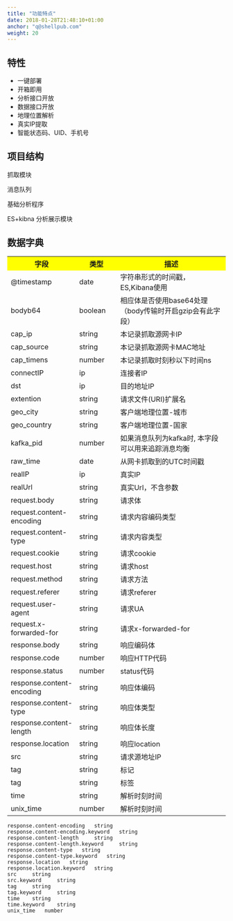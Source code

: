 ```yaml
---
title: "功能特点"
date: 2018-01-28T21:48:10+01:00
anchor: "q@shellpub.com"
weight: 20
---
```


## 特性

* 一键部署
* 开箱即用
* 分析接口开放
* 数据接口开放
* 地理位置解析
* 真实IP提取
* 智能状态码、UID、手机号

## 项目结构


抓取模块

消息队列

基础分析程序

ES+kibna 分析展示模块

## 数据字典


<table>
  <tr>
    <th width=20%, bgcolor=yellow >字段</th>
    <th width=20%, bgcolor=yellow>类型</th>
    <th width="60%", bgcolor=yellow>描述</th>
  </tr>
  <tr>
    <td> @timestamp </td>
    <td> date </td>
    <td> 字符串形式的时间戳，ES,Kibana使用 </td>
  </tr>
  <tr>
    <td> bodyb64 </td>
    <td> boolean </td>
    <td> 相应体是否使用base64处理（body传输时开启gzip会有此字段） </td>
  <tr>
    <td> cap_ip </td>
    <td> string </td>
    <td> 本记录抓取源网卡IP </td>
  </tr>
  <tr>
    <td> cap_source </td>
    <td> string </td>
    <td> 本记录抓取源网卡MAC地址 </td>
  </tr>
  <tr>
    <td> cap_timens </td>
    <td> number </td>
    <td> 本记录抓取时刻秒以下时间ns </td>
  </tr>
  <tr>
    <td> connectIP </td>
    <td> ip </td>
    <td> 连接者IP </td>
  </tr>
  <tr>
    <td> dst </td>
    <td> ip </td>
    <td> 目的地址IP </td>
  </tr>
  <tr>
    <td> extention </td>
    <td> string </td>
    <td> 请求文件(URI)扩展名 </td>
  </tr>
  <tr>
    <td> geo_city </td>
    <td> string </td>
    <td> 客户端地理位置-城市 </td>
  </tr>
  <tr>
    <td> geo_country </td>
    <td> string </td>
    <td> 客户端地理位置-国家 </td>
  </tr>
  <tr>
    <td> kafka_pid </td>
    <td> number </td>
    <td> 如果消息队列为kafka时, 本字段可以用来追踪消息均衡 </td>
  </tr>
  <tr>
    <td> raw_time </td>
    <td> date </td>
    <td> 从网卡抓取到的UTC时间戳 </td>
  </tr>
  <tr>
    <td> realIP </td>
    <td> ip </td>
    <td> 真实IP </td>
  </tr>
  <tr>
    <td> realUrl </td>
    <td> string </td>
    <td> 真实Url，不含参数 </td>
  </tr>

  <tr>
    <td> request.body </td>
    <td> string </td>
    <td> 请求体 </td>
  </tr>
  <tr>
    <td> request.content-encoding </td>
    <td> string </td>
    <td> 请求内容编码类型 </td>
  </tr>
  <tr>
    <td> request.content-type </td>
    <td> string </td>
    <td> 请求内容类型 </td>
  </tr>
  <tr>
    <td> request.cookie </td>
    <td> string </td>
    <td> 请求cookie </td>
  </tr>
  <tr>
    <td> request.host </td>
    <td> string </td>
    <td> 请求host </td>
  </tr>
  <tr>
    <td> request.method </td>
    <td> string </td>
    <td> 请求方法 </td>
  </tr>
  <tr>
    <td> request.referer </td>
    <td> string </td>
    <td> 请求referer </td>
  </tr>
  <tr>
    <td> request.user-agent </td>
    <td> string </td>
    <td> 请求UA </td>
  </tr>
  <tr>
    <td> request.x-forwarded-for </td>
    <td> string </td>
    <td> 请求x-forwarded-for </td>
  </tr>
  <tr>
    <td> response.body </td>
    <td> string </td>
    <td> 响应编码体 </td>
  </tr>
  <tr>
    <td> response.code </td>
    <td> number </td>
    <td> 响应HTTP代码 </td>
  </tr>
  <tr>
    <td> response.status </td>
    <td> number </td>
    <td> status代码 </td>
  </tr>
  <tr>
    <td> response.content-encoding </td>
    <td> string </td>
    <td> 响应体编码 </td>
  </tr>
  <tr>
    <td> response.content-type </td>
    <td> string </td>
    <td> 响应体类型 </td>
  </tr>
  <tr>
    <td> response.content-length </td>
    <td> string </td>
    <td> 响应体长度 </td>
  </tr>
  <tr>
    <td> response.location </td>
    <td> string </td>
    <td> 响应location </td>
  </tr>
  <tr>
    <td> src </td>
    <td> string </td>
    <td> 请求源地址IP </td>
  </tr>
  <tr>
    <td> tag </td>
    <td> string </td>
    <td> 标记 </td>
  </tr>
  <tr>
    <td> tag </td>
    <td> string </td>
    <td> 标签 </td>
  </tr>
  <tr>
    <td> time </td>
    <td> string </td>
    <td> 解析时刻时间 </td>
  </tr>
  <tr>
    <td> unix_time </td>
    <td> number </td>
    <td> 解析时刻时间 </td>
  </tr>

</table>

			
				
			
		
	response.content-encoding  	string					
	response.content-encoding.keyword  	string					
	response.content-length  	string					
	response.content-length.keyword  	string					
	response.content-type  	string					
	response.content-type.keyword  	string					
	response.location  	string					
	response.location.keyword  	string					
	src  	string					
	src.keyword  	string					
	tag  	string					
	tag.keyword  	string					
	time  	string					
	time.keyword  	string					
	unix_time  	number			


